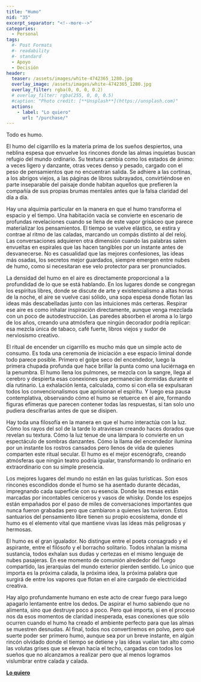 ```yaml
---
title: "Humo"
nid: "35"
excerpt_separator: "<!--more-->"
categories:
  - Personal
tags:
  #- Post Formats
  #- readability
  #- standard
  - Apoyo
  - Decisión
header:
  teaser: /assets/images/white-4742365_1280.jpg
  overlay_image: /assets/images/white-4742365_1280.jpg
  overlay_filter: rgba(0, 0, 0, 0.2)
  # overlay_filter: rgba(255, 0, 0, 0.5)
  #caption: "Photo credit: [**Unsplash**](https://unsplash.com)"
  actions:
    - label: "Lo quiero"
      url: "/purchase/"
---
```


Todo es humo.

<!--more-->

El humo del cigarrillo es la materia prima de los sueños despiertos, una neblina espesa que envuelve los rincones donde las almas inquietas buscan refugio del mundo ordinario. Su textura cambia como los estados de ánimo: a veces ligero y danzante, otras veces denso y pesado, cargado con el peso de pensamientos que no encuentran salida. Se adhiere a las cortinas, a los abrigos viejos, a las páginas de libros subrayados, convirtiéndose en parte inseparable del paisaje donde habitan aquellos que prefieren la compañía de sus propias brumas mentales antes que la falsa claridad del día a día.

Hay una alquimia particular en la manera en que el humo transforma el espacio y el tiempo. Una habitación vacía se convierte en escenario de profundas revelaciones cuando se llena de este vapor grisáceo que parece materializar los pensamientos. El tiempo se vuelve elástico, se estira y contrae al ritmo de las caladas, marcando un compás distinto al del reloj. Las conversaciones adquieren otra dimensión cuando las palabras salen envueltas en espirales que las hacen tangibles por un instante antes de desvanecerse. No es casualidad que las mejores confesiones, las ideas más osadas, los secretos mejor guardados, siempre emergen entre nubes de humo, como si necesitaran ese velo protector para ser pronunciados.

La densidad del humo en el aire es directamente proporcional a la profundidad de lo que se está hablando. En los lugares donde se congregan los espíritus libres, donde se discute de arte y existencialismo a altas horas de la noche, el aire se vuelve casi sólido, una sopa espesa donde flotan las ideas más descabelladas junto con las intuiciones más certeras. Respirar ese aire es como inhalar inspiración directamente, aunque venga mezclada con un poco de autodestrucción. Las paredes absorben el aroma a lo largo de los años, creando una atmósfera que ningún decorador podría replicar: esa mezcla única de tabaco, café fuerte, libros viejos y sudor de nerviosismo creativo.

El ritual de encender un cigarrillo es mucho más que un simple acto de consumo. Es toda una ceremonia de iniciación a ese espacio liminal donde todo parece posible. Primero el golpe seco del encendedor, luego la primera chupada profunda que hace brillar la punta como una luciérnaga en la penumbra. El humo llena los pulmones, se mezcla con la sangre, llega al cerebro y despierta esas conexiones que permanecían dormidas durante el día rutinario. La exhalación lenta, calculada, como si con ella se expulsaran todos los convencionalismos que aprisionan el espíritu. Y luego esa pausa contemplativa, observando cómo el humo se retuerce en el aire, formando figuras efímeras que parecen contener todas las respuestas, si tan solo uno pudiera descifrarlas antes de que se disipen.

Hay toda una filosofía en la manera en que el humo interactúa con la luz. Cómo los rayos del sol de la tarde lo atraviesan creando haces dorados que revelan su textura. Cómo la luz tenue de una lámpara lo convierte en un espectáculo de sombras danzantes. Cómo la llama del encendedor ilumina por un instante los rostros cansados pero llenos de vida de quienes comparten este ritual secular. El humo es el mejor escenógrafo, creando atmósferas que ningún teatro podría igualar, transformando lo ordinario en extraordinario con su simple presencia.

Los mejores lugares del mundo no están en las guías turísticas. Son esos rincones escondidos donde el humo se ha asentado durante décadas, impregnando cada superficie con su esencia. Donde las mesas están marcadas por incontables ceniceros y vasos de whisky. Donde los espejos están empañados por el paso de miles de conversaciones importantes que nunca fueron grabadas pero que cambiaron a quienes las tuvieron. Estos santuarios del pensamiento libre tienen su propio ecosistema, donde el humo es el elemento vital que mantiene vivas las ideas más peligrosas y hermosas.

El humo es el gran igualador. No distingue entre el poeta consagrado y el aspirante, entre el filósofo y el borracho solitario. Todos inhalan la misma sustancia, todos exhalan sus dudas y certezas en el mismo lenguaje de nubes pasajeras. En ese momento de comunión alrededor del fuego compartido, las jerarquías del mundo exterior pierden sentido. Lo único que importa es la próxima calada, la próxima idea, la próxima palabra que surgirá de entre los vapores que flotan en el aire cargado de electricidad creativa.

Hay algo profundamente humano en este acto de crear fuego para luego apagarlo lentamente entre los dedos. De aspirar el humo sabiendo que no alimenta, sino que destruye poco a poco. Pero qué importa, si en el proceso nos da esos momentos de claridad inesperada, esas conexiones que sólo ocurren cuando el humo ha creado el ambiente perfecto para que las almas se muestren desnudas. Al final, todos nos convertiremos en polvo, pero qué suerte poder ser primero humo, aunque sea por un breve instante, en algún rincón olvidado donde el tiempo se detiene y las ideas vuelan tan alto como las volutas grises que se elevan hacia el techo, cargadas con todos los sueños que no alcanzamos a realizar pero que al menos logramos vislumbrar entre calada y calada.


[**Lo quiero**](/purchase/)


